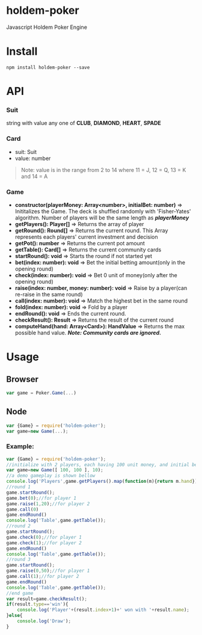 # holdem-poker
Javascript Holdem Poker Engine

# Install
```shell
npm install holdem-poker --save
```

# API
### Suit
string with value any one of **CLUB**, **DIAMOND**, **HEART**, **SPADE**

### Card
- suit: Suit
- value: number
>Note: value is in the range from 2 to 14 where 11 = J, 12 = Q, 13 = K and 14 = A

### Game
- **constructor(playerMoney: Array&lt;number&gt;, initialBet: number)** ⇒
  Inititalizes the Game. The deck is shuffled randomly with 'Fisher-Yates' algorithm.
  Number of players will be the same length as ***playerMoney*** 
- **getPlayers(): Player[]** ⇒
  Returns the array of player
- **getRound(): Round[]** ⇒
  Returns the current round. This Array represents each players' current investment and decision
- **getPot(): number** ⇒
  Returns the current pot amount
- **getTable(): Card[]** ⇒
  Returns the current community cards
- **startRound(): void** ⇒
  Starts the round if not started yet
- **bet(index: number): void** ⇒
  Bet the initial betting amount(only in the opening round)
- **check(index: number): void** ⇒
  Bet 0 unit of money(only after the opening round)
- **raise(index: number, money: number): void** ⇒
  Raise by a player(can re-raise in the same round)
- **call(index: number): void** ⇒
  Match the highest bet in the same round
- **fold(index: number): void** ⇒
  Fold by a player
- **endRound(): void** ⇒
  Ends the current round.
- **checkResult(): Result** ⇒
  Returns the result of the current round
- **computeHand(hand: Array&lt;Card&gt;): HandValue** ⇒
  Returns the max possible hand value. ***Note: Community cards are ignored.***

# Usage
## Browser
```javascript
var game = Poker.Game(...)
```
## Node
```javascript
var {Game} = require('holdem-poker');
var game=new Game(...);
```
### Example:
```javascript
var {Game} = require('holdem-poker');
//initialize with 2 players, each having 100 unit money, and initial bet is 10 unit
var game=new Game([ 100, 100 ], 10);
//a demo gameplay is shown bellow
console.log('Players',game.getPlayers().map(function(m){return m.hand}))
//round 1
game.startRound();
game.bet(0);//for player 1
game.raise(1,20);//for player 2
game.call(0)
game.endRound()
console.log('Table',game.getTable());
//round 2
game.startRound();
game.check(0);//for player 1
game.check(1);//for player 2
game.endRound()
console.log('Table',game.getTable());
//round 3
game.startRound();
game.raise(0,50);//for player 1
game.call(1);//for player 2
game.endRound()
console.log('Table',game.getTable());
//end game
var result=game.checkResult();
if(result.type=='win'){
    console.log('Player'+(result.index+1)+' won with '+result.name);
}else{
    console.log('Draw');
}
```
